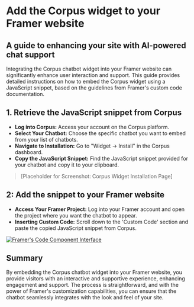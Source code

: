 # Add the Corpus widget to your Framer website
## A guide to enhancing your site with AI-powered chat support

Integrating the Corpus chatbot widget into your Framer website can significantly enhance user interaction and support. This guide provides detailed instructions on how to embed the Corpus widget using a JavaScript snippet, based on the guidelines from Framer's custom code documentation.

## 1. Retrieve the JavaScript snippet from Corpus

- **Log into Corpus:** Access your account on the Corpus platform.
- **Select Your Chatbot:** Choose the specific chatbot you want to embed from your list of chatbots.
- **Navigate to Installation:** Go to "Widget → Install" in the Corpus dashboard.
- **Copy the JavaScript Snippet:** Find the JavaScript snippet provided for your chatbot and copy it to your clipboard.

> [Placeholder for Screenshot: Corpus Widget Installation Page]

## 2: Add the snippet to your Framer website

- **Access Your Framer Project:** Log into your Framer account and open the project where you want the chatbot to appear.
- **Inserting Custom Code:** Scroll down to the 'Custom Code' section and paste the copied JavaScript snippet from Corpus.

[![Framer's Code Component Interface](../media/add-to-framer.webp)](https://www.framer.com/learn/custom-code)

## Summary

By embedding the Corpus chatbot widget into your Framer website, you provide visitors with an interactive and supportive experience, enhancing engagement and support. The process is straightforward, and with the power of Framer's customization capabilities, you can ensure that the chatbot seamlessly integrates with the look and feel of your site.
